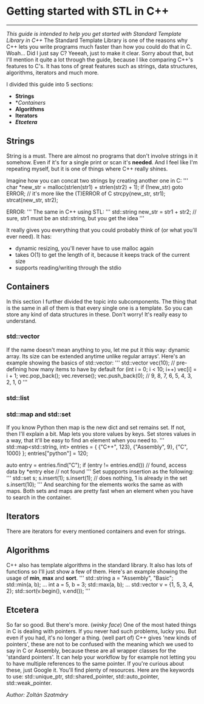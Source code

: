 # Getting started with STL in C++
---
*This guide is intended to help you get started with Standard Template Library in C++*
The Standard Template Library is one of the reasons why C++ lets you write programs much faster than how you could do that in C.
Woah... Did I just say C?
Yeeeah, just to make it clear. Sorry about that, but I'll mention it quite a lot through the guide, because I like
comparing C++'s features to C's.
It has tons of great features such as strings, data structures, algorithms, iterators and much more.

I divided this guide into 5 sections:
- **Strings**
- **Containers*
- **Algorithms**
- **Iterators**
- ***Etcetera***

## Strings
String is a must.
There are almost no programs that don't involve strings in it somehow.
Even if it's for a single print or scan it's **needed**.
And I feel like I'm repeating myself, but it is one of things where C++ really shines.

Imagine how you can concat two strings by creating another one in C:
'''
char *new_str = malloc(strlen(str1) + strlen(str2) + 1);
if (!new_str)
  goto ERROR; // it's more like the (T)ERROR of C
strcpy(new_str, str1);
strcat(new_str, str2);

ERROR:
'''
The same in C++ using STL:
'''
std::string new_str = str1 + str2; // sure, str1 must be an std::string, but you get the idea
'''

It really gives you everything that you could probably think of (or what you'll ever need).
It has:
- dynamic resizing, you'll never have to use malloc again
- takes O(1) to get the length of it, because it keeps track of the current size
- supports reading/writing through the stdio

## Containers
In this section I further divided the topic into subcomponents.
The thing that is the same in all of them is that every single one is a template.
So you can store any kind of data structures in these.
Don't worry! It's really easy to understand.
### std::vector
If the name doesn't mean anything to you, let me put it this way: dynamic array.
Its size can be extended anytime unlike regular arrays'.
Here's an example showing the basics of std::vector:
'''
std::vector<int> vec(10); // pre-defining how many items to have by default
for (int i = 0; i < 10; i++)
  vec[i] = i + 1;
vec.pop_back();
vec.reverse();
vec.push_back(0);
// 9, 8, 7, 6, 5, 4, 3, 2, 1, 0
'''
### std::list


### std::map and std::set
If you know Python then map is the new dict and set remains set.
If not, then I'll explain a bit.
Map lets you store values by keys.
Set stores values in a way, that it'll be easy to find an element when you need to.
'''
std::map<std::string, int> entries = {
  {"C++", 123},
  {"Assembly", 9},
  {"C", 1000}
};
entries["python"] = 120;

auto entry = entries.find("C");
if (entry != entries.end())
  // found, access data by *entry
else
  // not found
'''
Set suppports insertion as the following:
'''
std::set<int> s;
s.insert(1);
s.insert(1); // does nothing, 1 is already in the set
s.insert(10);
'''
And searching for the elements works the same as with maps.
Both sets and maps are pretty fast when an element when you have to search in the container.


## Iterators
There are iterators for every mentioned containers and even for strings.

## Algorithms
C++ also has template algorithms in the standard library.
It also has lots of functions so I'll just show a few of them.
Here's an example showing the usage of **min**, **max** and **sort**.
'''
std::string a = "Assembly", "Basic";
std::min(a, b);
...
int a = 5, b = 3;
std::max(a, b);
...
std::vector<int> v = {1, 5, 3, 4, 2};
std::sort(v.begin(), v.end());
'''

## Etcetera
So far so good. But there's more. (*winky face*)
One of the most hated things in C is dealing with pointers.
If you never had such problems, lucky you. But even if you had, it's no longer a thing. (well part of)
C++ gives 'new kinds of pointers', these are not to be confused with the meaning which we used to say in C or Assembly,
because these are all wrapper classes for the 'standard pointers'.
It can help your workflow by for example not letting you to have multiple references to the same pointer.
If you're curious about these, just Google it. You'll find plenty of resources.
Here are the keywords to use: std::unique_ptr, std::shared_pointer, std::auto_pointer, std::weak_pointer.

*Author: Zoltán Szatmáry*
